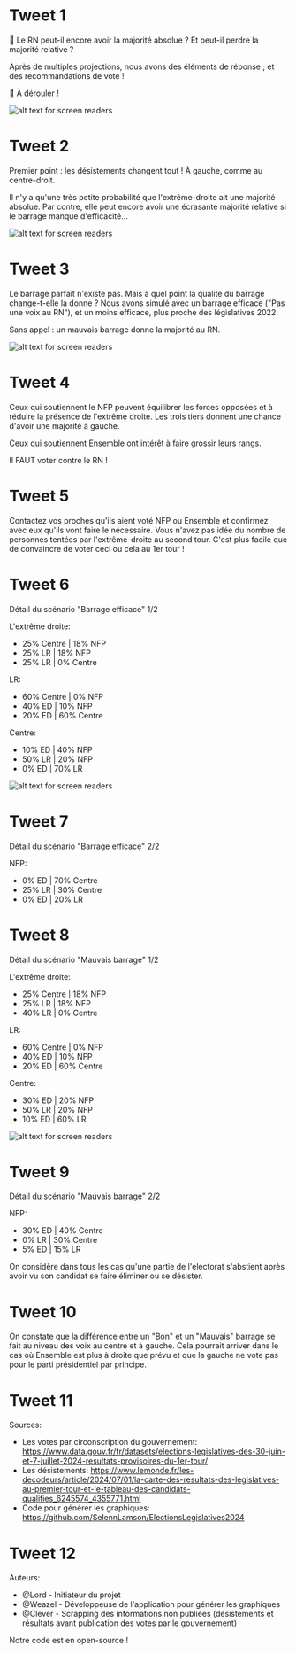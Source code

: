# Tweet 1
:thinking: Le RN peut-il encore avoir la majorité absolue ? Et peut-il perdre la majorité relative ?

Après de multiples projections, nous avons des éléments de réponse ; et des recommandations de vote !

:thread: À dérouler !

![alt text for screen readers](/images/uncertain.PNG)

<!-- ![alt text for screen readers](/images/projections_barrages_assemblee.PNG) -->

# Tweet 2
Premier point : les désistements changent tout ! À gauche, comme au centre-droit.

Il n'y a qu'une très petite probabilité que l'extrême-droite ait une majorité absolue. Par contre, elle peut encore avoir une écrasante majorité relative si le barrage manque d'efficacité...

![alt text for screen readers](/images/avant_apres_desist.PNG)


# Tweet 3
Le barrage parfait n'existe pas. Mais à quel point la qualité du barrage change-t-elle la donne ? Nous avons simulé avec un barrage efficace ("Pas une voix au RN"), et un moins efficace, plus proche des législatives 2022.

Sans appel : un mauvais barrage donne la majorité au RN.

![alt text for screen readers](/images/barrage_comparaison.PNG)

# Tweet 4
Ceux qui soutiennent le NFP peuvent équilibrer les forces opposées et à réduire la présence de l'extrême droite. Les trois tiers donnent une chance d'avoir une majorité à gauche.

Ceux qui soutiennent Ensemble ont intérêt à faire grossir leurs rangs.

Il FAUT voter contre le RN !

# Tweet 5
Contactez vos proches qu'ils aient voté NFP ou Ensemble et confirmez avec eux qu'ils vont faire le nécessaire. Vous n'avez pas idée du nombre de personnes tentées par l'extrême-droite au second tour. C'est plus facile que de convaincre de voter ceci ou cela au 1er tour !

# Tweet 6
Détail du scénario "Barrage efficace" 1/2

L'extrême droite:
- 25% Centre | 18% NFP
- 25% LR | 18% NFP
- 25% LR | 0% Centre

LR:
- 60% Centre | 0% NFP
- 40% ED | 10% NFP
- 20% ED | 60% Centre

Centre:
- 10% ED | 40% NFP
- 50% LR | 20% NFP
- 0% ED | 70% LR

![alt text for screen readers](/images/report_des_voix_barrage_efficace.PNG)

# Tweet 7
Détail du scénario "Barrage efficace" 2/2

NFP:
- 0% ED | 70% Centre
- 25% LR | 30% Centre
- 0% ED | 20% LR


# Tweet 8
Détail du scénario "Mauvais barrage" 1/2

L'extrême droite:
- 25% Centre | 18% NFP
- 25% LR | 18% NFP
- 40% LR | 0% Centre

LR:
- 60% Centre | 0% NFP
- 40% ED | 10% NFP
- 20% ED | 60% Centre

Centre:
- 30% ED | 20% NFP
- 50% LR | 20% NFP
- 10% ED | 60% LR

![alt text for screen readers](/images/report_des_voix_mauvais_barrage.png)
# Tweet 9
Détail du scénario "Mauvais barrage" 2/2

NFP:
- 30% ED | 40% Centre
- 0% LR | 30% Centre
- 5% ED | 15% LR

On considère dans tous les cas qu'une partie de l'electorat s'abstient après avoir vu son candidat se faire éliminer ou se désister.

# Tweet 10
On constate que la différence entre un "Bon" et un "Mauvais" barrage se fait au niveau des voix au centre et à gauche.
Cela pourrait arriver dans le cas où Ensemble est plus à droite que prévu et que la gauche ne vote pas pour le parti présidentiel par principe.

# Tweet 11
Sources:
- Les votes par circonscription du gouvernement: https://www.data.gouv.fr/fr/datasets/elections-legislatives-des-30-juin-et-7-juillet-2024-resultats-provisoires-du-1er-tour/
- Les désistements: https://www.lemonde.fr/les-decodeurs/article/2024/07/01/la-carte-des-resultats-des-legislatives-au-premier-tour-et-le-tableau-des-candidats-qualifies_6245574_4355771.html
- Code pour générer les graphiques: https://github.com/SelennLamson/ElectionsLegislatives2024

# Tweet 12
Auteurs:
- @Lord - Initiateur du projet
- @Weazel - Développeuse de l'application pour générer les graphiques
- @Clever - Scrapping des informations non publiées (désistements et résultats avant publication des votes par le gouvernement)

Notre code est en open-source !